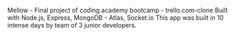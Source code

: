 
Mellow - Final project of coding academy bootcamp - trello.com-clone
Built with Node.js, Express, MongoDB - Atlas, Socket.io
This app was built in 10 intense days by team of 3 junior developers.
